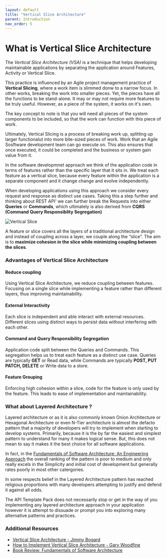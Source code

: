 ```yaml
---
layout: default
title: "Vertical Slice Architecture"
parent: Introduction
nav_order: 5
---
```

# What is Vertical Slice Architecture

The *Vertical Slice Architecture (VSA)* is a technique that helps developing maintainable applications by separating the application around Features, Activity or Vertical Slice.

This practice is influenced by an Agile project management practice of **Vertical Slicing**, where a work item is slimmed donw to a narrow focus. In other works, breaking the work into smaller pieces. Yet, the pieces have all the functions to be stand-alone. It may or may not require more features to be truly useful. However, as a piece of the system, it works on it's own.

The key concept to note is that you will need all pieces of the system components to be included, so that the work can function with this piece of work.

Ultimately, Vertical Slicing is a process of breaking work up, splitting up larger functionalut into more bite-sized pieces of work. Work that an Agile Sosftware development team can go execute on. This also ensures that once executed, it could be completed and the business or system gain value from it.

In the software developmnet approach we think of the application code in terms of features rather than the specific layer that it sits in. We treat each feature as a vertical slice, because every feature within the application is a separate component and it change change and evolve independently.

When developing applications using this approach we consider every request and response as distinct use cases. Taking this a step further and thinking about REST API' we can further break the Requests into either **Queries** or **Commands**, which ultimately is also derived from **CQRS (Command Query Responsiblity Segregation)**

![Vertical Slice](../../../assets/images/vertical-slice.png)

A feature or slice covers all the layers of a traditional architecture design and instead of coupling across a layer, we couple along the “slice”. The aim is to **maximize cohesion in the slice while minimizing coupling between the slices**.

### Advantages of Vertical Slice Architecture

#### Reduce coupling

Using Vertical Slice Architecture, we reduce coupling between features. Focusing on a single slice while implementing a feature rather than different layers, thus improving maintainability.

#### External Interactivity

Each slice is independent and able interact with external resources. Different slices using distinct ways to persist data without interfering with each other.

#### Command and Query Responsibility Segregation

Application code split between the Queries and Commands. This segregation helps us to treat each feature as a distinct use case.  Queries are typically **GET** or Read data, while Commands are typically **POST, PUT PATCH, DELETE** or Write data to a store.

#### Feature Grouping

Enforcing high cohesion within a slice, code for the feature is only used by the feature. This leads to ease of implementation and maintainability.

### What about Layered Architecture ?

Layered architecture or as it is also commonly known Onion Architecture or Hexagonal Architecture or even N-Tier architecture is almost the defacto pattern that a majority of developers will try to implement when starting to develop systems.  Primarily, because it is the by far the easiest and simplest pattern to understand for many it makes logical sense. But, this does not mean to say it makes it the best choice for all software applications. 

In fact, in the [Fundamentals of Software Architecture: An Engineering Approach](https://amzn.to/3zz8apP) the overall ranking of the pattern is poor to medium and only really excels in the Simplicity and initial cost of development but generally rates poorly in most other catergories.

In some respects belief in the Layered Architecture pattern has reached religious proportions with many developers attempting to justify and defend it against all odds.

The API Template Pack does not necessarily stop or get in the way of you implementing any layered architecture approach in your application however it is attempt to dissuade or prompt you into exploring many alternative patterns and practices.


### Additional Resources

- [Vertical Slice Architecture - Jimmy Bogard](https://jimmybogard.com/vertical-slice-architecture/ "Vertical Slice Architecture - Jimmy Bogard")
- [How to Implement Vertical Slice Architecture - Gary Woodfine](https://garywoodfine.com/implementing-vertical-slice-architecture/ "How to Implement Vertical Slice Architecture - Gary Woodfine")
- [Book Review: Fundamentals of Software Architecture](https://garywoodfine.com/book-review-fundamentals-of-software-architecture "Book Review: Fundamentals of Software Architecture - Gary Woodfine")
